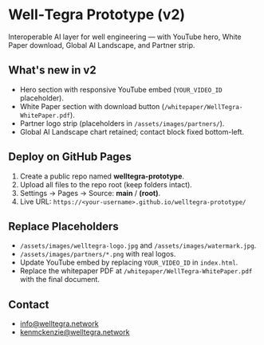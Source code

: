 
# Well‑Tegra Prototype (v2)

Interoperable AI layer for well engineering — with YouTube hero, White Paper download, Global AI Landscape, and Partner strip.

## What's new in v2
- Hero section with responsive YouTube embed (`YOUR_VIDEO_ID` placeholder).
- White Paper section with download button (`/whitepaper/WellTegra-WhitePaper.pdf`).
- Partner logo strip (placeholders in `/assets/images/partners/`).
- Global AI Landscape chart retained; contact block fixed bottom-left.

## Deploy on GitHub Pages
1. Create a public repo named **welltegra-prototype**.
2. Upload all files to the repo root (keep folders intact).
3. Settings → Pages → Source: **main** / **(root)**.
4. Live URL: `https://<your-username>.github.io/welltegra-prototype/`

## Replace Placeholders
- `/assets/images/welltegra-logo.jpg` and `/assets/images/watermark.jpg`.
- `/assets/images/partners/*.png` with real logos.
- Update YouTube embed by replacing `YOUR_VIDEO_ID` in `index.html`.
- Replace the whitepaper PDF at `/whitepaper/WellTegra-WhitePaper.pdf` with the final document.

## Contact
- info@welltegra.network
- kenmckenzie@welltegra.network
